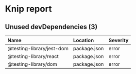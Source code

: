 # Knip report

## Unused devDependencies (3)

| Name                      | Location     | Severity |
| :------------------------ | :----------- | :------- |
| @testing-library/jest-dom | package.json | error    |
| @testing-library/react    | package.json | error    |
| @testing-library/dom      | package.json | error    |
